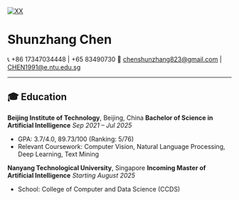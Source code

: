 [![XX](https://img.shields.io/badge/XX-github-blue?logo=github)](https://github.com/XX)

# Shunzhang Chen

📞 +86 17347034448 | +65 83490730
📧 [chenshunzhang823@gmail.com](mailto:chenshunzhang823@gmail.com) | [CHEN1991@e.ntu.edu.sg](mailto:CHEN1991@e.ntu.edu.sg)

---

## 🎓 Education

**Beijing Institute of Technology**, Beijing, China
**Bachelor of Science in Artificial Intelligence**
*Sep 2021 – Jul 2025*

* GPA: 3.7/4.0, 89.73/100 (Ranking: 5/76)
* Relevant Coursework: Computer Vision, Natural Language Processing, Deep Learning, Text Mining

**Nanyang Technological University**, Singapore
**Incoming Master of Artificial Intelligence**
*Starting August 2025*

* School: College of Computer and Data Science (CCDS)